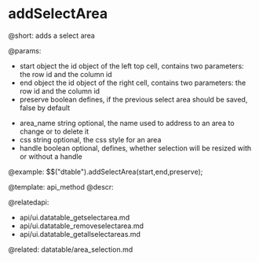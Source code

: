 addSelectArea
=============

@short:
	adds a select area

@params:
- start			object			the id object of the left top cell, contains two parameters: the row id and the column id
- end			object			the id object of the right cell, contains two parameters: the row id and the column id
- preserve		boolean			defines, if the previous select area should be saved, false by default
* area_name		string			optional, the name used to address to an area to change or to delete it
* css			string			optional, the css style for an area
* handle		boolean			optional, defines, whether selection will be resized with or without a handle


@example:
$$("dtable").addSelectArea(start,end,preserve);


@template:	api_method
@descr:

@relatedapi:
- api/ui.datatable_getselectarea.md
- api/ui.datatable_removeselectarea.md
- api/ui.datatable_getallselectareas.md

@related:
datatable/area_selection.md